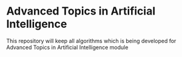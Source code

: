 # Advanced Topics in Artificial Intelligence
This repository will keep all algorithms which is being developed for Advanced Topics in Artificial Intelligence module
